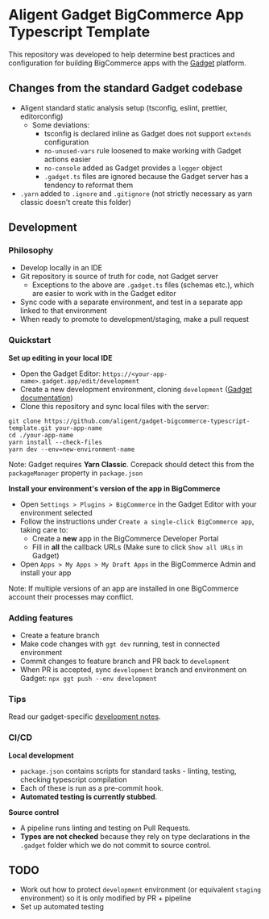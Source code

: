 # Aligent Gadget BigCommerce App Typescript Template

This repository was developed to help determine best practices and configuration for building BigCommerce apps with the [Gadget](https://gadget.dev/) platform.

## Changes from the standard Gadget codebase

- Aligent standard static analysis setup (tsconfig, eslint, prettier, editorconfig)
  - Some deviations:
    - tsconfig is declared inline as Gadget does not support `extends` configuration
    - `no-unused-vars` rule loosened to make working with Gadget actions easier
    - `no-console` added as Gadget provides a `logger` object
    - `.gadget.ts` files are ignored because the Gadget server has a tendency to reformat them
- `.yarn` added to `.ignore` and `.gitignore` (not strictly necessary as yarn classic doesn't create this folder)

## Development

### Philosophy

- Develop locally in an IDE
- Git repository is source of truth for code, not Gadget server
  - Exceptions to the above are `.gadget.ts` files (schemas etc.), which are easier to work with in the Gadget editor
- Sync code with a separate environment, and test in a separate app linked to that environment
- When ready to promote to development/staging, make a pull request

### Quickstart

**Set up editing in your local IDE**

- Open the Gadget Editor: `https://<your-app-name>.gadget.app/edit/development`
- Create a new development environment, cloning `development` ([Gadget documentation](https://docs.gadget.dev/guides/environments#adding-development-environments))
- Clone this repository and sync local files with the server:

```
git clone https://github.com/aligent/gadget-bigcommerce-typescript-template.git your-app-name
cd ./your-app-name
yarn install --check-files
yarn dev --env=new-environment-name
```

Note: Gadget requires **Yarn Classic**. Corepack should detect this from the `packageManager` property in `package.json`

**Install your environment's version of the app in BigCommerce**

- Open `Settings > Plugins > BigCommerce` in the Gadget Editor with your environment selected
- Follow the instructions under `Create a single-click BigCommerce app`, taking care to:
  - Create a **new** app in the BigCommerce Developer Portal
  - Fill in **all** the callback URLs (Make sure to click `Show all URLs` in Gadget)
- Open `Apps > My Apps > My Draft Apps` in the BigCommerce Admin and install your app

Note: If multiple versions of an app are installed in one BigCommerce account their processes may conflict.

### Adding features

- Create a feature branch
- Make code changes with `ggt dev` running, test in connected environment
- Commit changes to feature branch and PR back to `development`
- When PR is accepted, sync `development` branch and environment on Gadget: `npx ggt push --env development`

### Tips

Read our gadget-specific [development notes](./docs/GADGET.md).

### CI/CD

**Local development**

- `package.json` contains scripts for standard tasks - linting, testing, checking typescript compilation
- Each of these is run as a pre-commit hook.
- **Automated testing is currently stubbed**.

**Source control**

- A pipeline runs linting and testing on Pull Requests.
- **Types are not checked** because they rely on type declarations in the `.gadget` folder which we do not commit to source control.

## TODO

- Work out how to protect `development` environment (or equivalent `staging` environment) so it is only modified by PR + pipeline
- Set up automated testing
